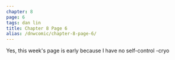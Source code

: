 ```yaml
---
chapter: 8
page: 6
tags: dan lin
title: Chapter 8 Page 6
alias: /dnwcomic/chapter-8-page-6/
---
```


Yes, this week's page is early because I have no self-control
-cryo
